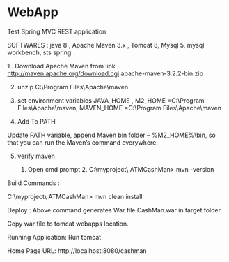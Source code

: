 WebApp
=========

Test Spring MVC REST application

SOFTWARES : java 8 , Apache Maven 3.x , Tomcat 8, Mysql 5, mysql workbench, sts spring

1 .  Download Apache Maven from link http://maven.apache.org/download.cgi 
apache-maven-3.2.2-bin.zip

2. unzip C:\Program Files\Apache\maven

3. set environment variables JAVA_HOME , M2_HOME =C:\Program Files\Apache\maven, MAVEN_HOME =C:\Program Files\Apache\maven

4. Add To PATH

Update PATH variable, append Maven bin folder – %M2_HOME%\bin, so that you can run the Maven’s command everywhere.

5. verify maven 

	1. Open cmd prompt 
           2.  C:\myproject\ ATMCashMan> mvn -version


Build Commands : 

C:\myproject\ ATMCashMan> mvn clean install

Deploy : Above command generates War file  CashMan.war in target folder.

Copy war file to tomcat webapps location.

Running Application: Run tomcat 

Home Page URL:  http://localhost:8080/cashman


